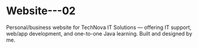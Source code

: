 # Website---02
Personal/business website for TechNova IT Solutions — offering IT support, web/app development, and one-to-one Java learning. Built and designed by me.


